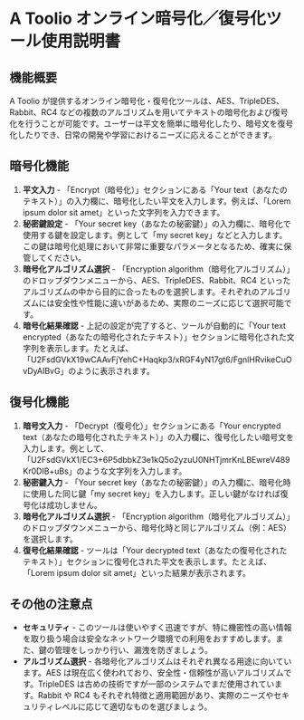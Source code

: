 # A Toolio オンライン暗号化／復号化ツール使用説明書

## 機能概要

A Toolio が提供するオンライン暗号化・復号化ツールは、AES、TripleDES、Rabbit、RC4 などの複数のアルゴリズムを用いてテキストの暗号化および復号化を行うことが可能です。ユーザーは平文を簡単に暗号化したり、暗号文を復号化したりでき、日常の開発や学習におけるニーズに応えることができます。

## 暗号化機能

1. **平文入力** - 「Encrypt（暗号化）」セクションにある「Your text（あなたのテキスト）」の入力欄に、暗号化したい平文を入力します。例えば、「Lorem ipsum dolor sit amet」といった文字列を入力できます。
2. **秘密鍵設定** - 「Your secret key（あなたの秘密鍵）」の入力欄に、暗号化で使用する鍵を設定します。例として「my secret key」などと入力します。この鍵は暗号化処理において非常に重要なパラメータとなるため、確実に保管してください。
3. **暗号化アルゴリズム選択** - 「Encryption algorithm（暗号化アルゴリズム）」のドロップダウンメニューから、AES、TripleDES、Rabbit、RC4 といったアルゴリズムの中から目的に合ったものを選択します。それぞれのアルゴリズムには安全性や性能に違いがあるため、実際のニーズに応じて選択可能です。
4. **暗号化結果確認** - 上記の設定が完了すると、ツールが自動的に「Your text encrypted（あなたの暗号化されたテキスト）」セクションに暗号化された文字列を表示します。たとえば、「U2FsdGVkX19wCAAvFjYehC+Haqkp3/xRGF4yN17gt6/FgnlHRvikeCuOvDyAIBvG」のように表示されます。

## 復号化機能

1. **暗号文入力** - 「Decrypt（復号化）」セクションにある「Your encrypted text（あなたの暗号化されたテキスト）」の入力欄に、復号化したい暗号文を入力します。例として、「U2FsdGVkX1/EC3+6P5dbbkZ3e1kQ5o2yzuU0NHTjmrKnLBEwreV489Kr0DIB+uBs」のような文字列を入力します。
2. **秘密鍵入力** - 「Your secret key（あなたの秘密鍵）」の入力欄に、暗号化時に使用した同じ鍵「my secret key」を入力します。正しい鍵がなければ復号化は成功しません。
3. **暗号化アルゴリズム選択** - 「Encryption algorithm（暗号化アルゴリズム）」のドロップダウンメニューから、暗号化時と同じアルゴリズム（例：AES）を選択します。
4. **復号化結果確認** - ツールは「Your decrypted text（あなたの復号化されたテキスト）」セクションに復号化された平文を表示します。たとえば、「Lorem ipsum dolor sit amet」といった結果が表示されます。

## その他の注意点

* **セキュリティ** - このツールは使いやすく迅速ですが、特に機密性の高い情報を取り扱う場合は安全なネットワーク環境での利用をおすすめします。また、鍵の管理をしっかり行い、漏洩を防ぎましょう。
* **アルゴリズム選択** - 各暗号化アルゴリズムはそれぞれ異なる用途に向いています。AES は現在広く使われており、安全性・信頼性が高いアルゴリズムです。TripleDES は古めの技術ですが一部のシステムでまだ使用されています。Rabbit や RC4 もそれぞれ特徴と適用範囲があり、実際のニーズやセキュリティレベルに応じて適切なものを選びましょう。
